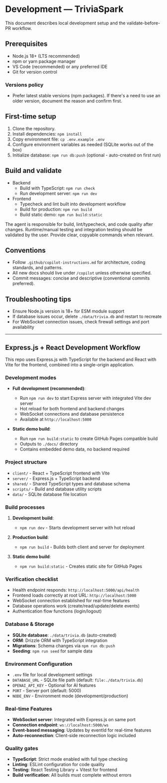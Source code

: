 # Development — TriviaSpark

This document describes local development setup and the validate-before-PR workflow.

## Prerequisites

- Node.js 18+ (LTS recommended)
- npm or yarn package manager  
- VS Code (recommended) or any preferred IDE
- Git for version control

### Versions policy

- Prefer latest stable versions (npm packages). If there's a need to use an older version, document the reason and confirm first.

## First-time setup

1. Clone the repository.
2. Install dependencies: `npm install`
3. Copy environment file: `cp .env.example .env`
4. Configure environment variables as needed (SQLite works out of the box)
5. Initialize database: `npm run db:push` (optional - auto-created on first run)

## Build and validate

- Backend
  - Build with TypeScript: `npm run check`
  - Run development server: `npm run dev`
- Frontend  
  - Typecheck and lint built into development workflow
  - Build for production: `npm run build`
  - Build static demo: `npm run build:static`

The agent is responsible for build, lint/typecheck, and code quality after changes. Runtime/manual testing and integration testing should be validated by the user. Provide clear, copyable commands when relevant.

## Conventions

- Follow `.github/copilot-instructions.md` for architecture, coding standards, and patterns.
- All new docs should live under `/copilot` unless otherwise specified.
- Commit messages: concise and descriptive (conventional commits preferred).

## Troubleshooting tips

- Ensure Node.js version is 18+ for ESM module support
- If database issues occur, delete `./data/trivia.db` and restart to recreate
- For WebSocket connection issues, check firewall settings and port availability

---

## Express.js + React Development Workflow

This repo uses Express.js with TypeScript for the backend and React with Vite for the frontend, combined into a single-origin application.

### Development modes

- **Full development (recommended)**:
  - Run `npm run dev` to start Express server with integrated Vite dev server
  - Hot reload for both frontend and backend changes
  - WebSocket connections and database persistence
  - Available at `http://localhost:5000`

- **Static demo build**:
  - Run `npm run build:static` to create GitHub Pages compatible build
  - Outputs to `./docs/` directory
  - Contains embedded demo data, no backend required

### Project structure

- `client/` - React + TypeScript frontend with Vite
- `server/` - Express.js + TypeScript backend  
- `shared/` - Shared TypeScript types and database schema
- `scripts/` - Build and database utility scripts
- `data/` - SQLite database file location

### Build processes

1) **Development build**:
   - `npm run dev` - Starts development server with hot reload

2) **Production build**:
   - `npm run build` - Builds both client and server for deployment

3) **Static demo build**:
   - `npm run build:static` - Creates static site for GitHub Pages

### Verification checklist

- Health endpoint responds: `http://localhost:5000/api/health`
- Frontend loads correctly at root URL: `http://localhost:5000`
- WebSocket connection established for real-time features
- Database operations work (create/read/update/delete events)
- Authentication flow functions (login/logout)

### Database & Storage

- **SQLite database**: `./data/trivia.db` (auto-created)
- **ORM**: Drizzle ORM with TypeScript integration
- **Migrations**: Schema changes via `npm run db:push`
- **Seeding**: `npm run seed` for sample data

### Environment Configuration

- `.env` file for local development settings
- `DATABASE_URL` - SQLite file path (default: `file:./data/trivia.db`)
- `OPENAI_API_KEY` - Optional for AI features
- `PORT` - Server port (default: 5000)
- `NODE_ENV` - Environment mode (development/production)

### Real-time Features

- **WebSocket server**: Integrated with Express.js on same port
- **Connection endpoint**: `ws://localhost:5000/ws`
- **Event-based messaging**: Updates by eventId for real-time features
- **Auto-reconnection**: Client-side reconnection logic included

### Quality gates

- **TypeScript**: Strict mode enabled with full type checking
- **Linting**: ESLint configuration for code quality
- **Testing**: React Testing Library + Vitest for frontend
- **Build verification**: All builds must complete without errors
